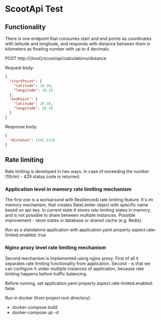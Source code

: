 # ScootApi Test

## Functionality
There is one endpoint that consumes start and end points as coordinates with latitude and longitude, 
and responds with distance between them in kilometers as floating number with up to 4 decimals.

POST http://{host}/scoot/api/calculations/distance 

Request body:
```json
{
  "startPoint": {
    "latitude": 10.10,
    "longitude": 10.10
  },
  "endPoint": {
    "latitude": 20.10,
    "longitude": 20.10
  }
}
```

Response body:
```json
{
  "distance": 1541.5110
}
```

## Rate limiting
Rate limiting is developed in two ways.
In case of exceeding the number (10r/m) - 429 status code is returned.
### Application level in memory rate limiting mechanism
The first one is a workaround with Resilience4j rate limiting feature.
It's im memory mechanism, that creates RateLimiter object with specific name based on api-key. 
In current state it stores rate limiting states in memory, and is not possible to share between multiple instances.
Possible improvement - store states in database or shared cache (e.g. Redis). 

Run as a standalone application with application.yaml property aspect.rate-limited.enabled: true

### Nginx proxy level rate limiting mechanism
Second mechanism is implemented using nginx proxy.
First of all it separates rate limiting functionality from application.
Second - is that we can configure it under multiple instances of application, because rate limiting happens before traffic balancing.

Before running, set application.yaml property aspect.rate-limited.enabled: false 

Run in docker (from project root directory):
- docker-compose build
- docker-compose up -d
